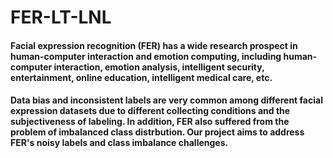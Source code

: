 # FER-LT-LNL
#### Facial expression recognition (FER) has a wide research prospect in human-computer interaction and emotion computing, including human-computer interaction, emotion analysis, intelligent security, entertainment, online education, intelligent medical care, etc.
#### Data bias and inconsistent labels are very common among different facial expression datasets due to different collecting conditions and the subjectiveness of labeling. In addition, FER also suffered from the problem of imbalanced class distrbution. Our project aims to address FER's noisy labels and class imbalance challenges.